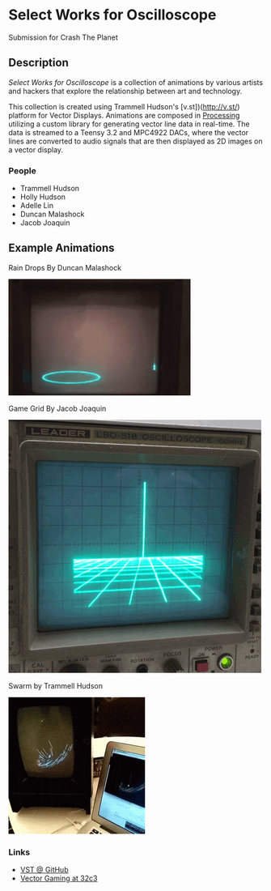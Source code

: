 # Select Works for Oscilloscope

Submission for Crash The Planet

## Description

*Select Works for Oscilloscope* is a collection of animations by various artists and hackers that explore the relationship between art and technology.

This collection is created using Trammell Hudson's [v.st])(http://v.st/) platform for Vector Displays. Animations are composed in [Processing](processing.org) utilizing a custom library for generating vector line data in real-time. The data is streamed to a Teensy 3.2 and MPC4922 DACs, where the vector lines are converted to audio signals that are then displayed as 2D images on a vector display.

### People

- Trammell Hudson
- Holly Hudson
- Adelle Lin
- Duncan Malashock
- Jacob Joaquin

## Example Animations

Rain Drops By Duncan Malashock

![ScreenShot](/assets/raindrops.gif)

Game Grid By Jacob Joaquin

![ScreenShot](/assets/grid.gif)

Swarm by Trammell Hudson

![ScreenShot](/assets/swarm.gif)

### Links

- [VST @ GitHub](https://github.com/osresearch/vst)
- [Vector Gaming at 32c3](https://trmm.net/Vector_games_32c3)
